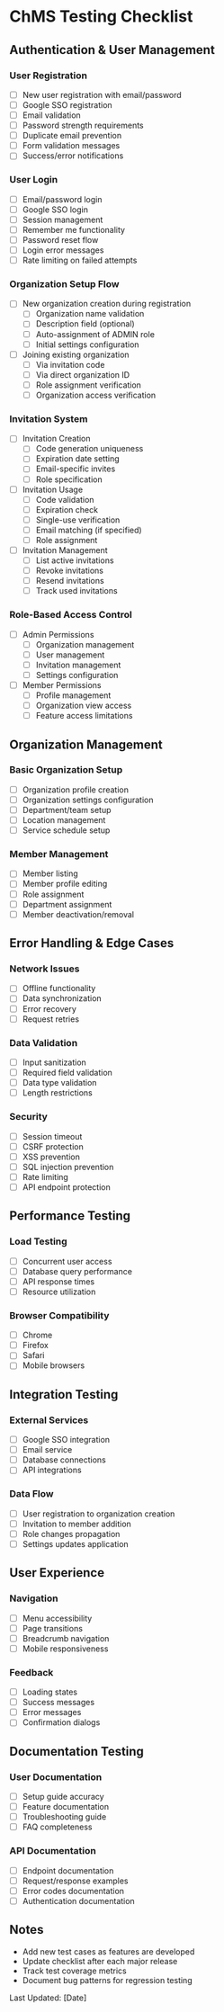 # ChMS Testing Checklist

## Authentication & User Management

### User Registration
- [ ] New user registration with email/password
- [ ] Google SSO registration
- [ ] Email validation
- [ ] Password strength requirements
- [ ] Duplicate email prevention
- [ ] Form validation messages
- [ ] Success/error notifications

### User Login
- [ ] Email/password login
- [ ] Google SSO login
- [ ] Session management
- [ ] Remember me functionality
- [ ] Password reset flow
- [ ] Login error messages
- [ ] Rate limiting on failed attempts

### Organization Setup Flow
- [ ] New organization creation during registration
  - [ ] Organization name validation
  - [ ] Description field (optional)
  - [ ] Auto-assignment of ADMIN role
  - [ ] Initial settings configuration
- [ ] Joining existing organization
  - [ ] Via invitation code
  - [ ] Via direct organization ID
  - [ ] Role assignment verification
  - [ ] Organization access verification

### Invitation System
- [ ] Invitation Creation
  - [ ] Code generation uniqueness
  - [ ] Expiration date setting
  - [ ] Email-specific invites
  - [ ] Role specification
- [ ] Invitation Usage
  - [ ] Code validation
  - [ ] Expiration check
  - [ ] Single-use verification
  - [ ] Email matching (if specified)
  - [ ] Role assignment
- [ ] Invitation Management
  - [ ] List active invitations
  - [ ] Revoke invitations
  - [ ] Resend invitations
  - [ ] Track used invitations

### Role-Based Access Control
- [ ] Admin Permissions
  - [ ] Organization management
  - [ ] User management
  - [ ] Invitation management
  - [ ] Settings configuration
- [ ] Member Permissions
  - [ ] Profile management
  - [ ] Organization view access
  - [ ] Feature access limitations

## Organization Management

### Basic Organization Setup
- [ ] Organization profile creation
- [ ] Organization settings configuration
- [ ] Department/team setup
- [ ] Location management
- [ ] Service schedule setup

### Member Management
- [ ] Member listing
- [ ] Member profile editing
- [ ] Role assignment
- [ ] Department assignment
- [ ] Member deactivation/removal

## Error Handling & Edge Cases

### Network Issues
- [ ] Offline functionality
- [ ] Data synchronization
- [ ] Error recovery
- [ ] Request retries

### Data Validation
- [ ] Input sanitization
- [ ] Required field validation
- [ ] Data type validation
- [ ] Length restrictions

### Security
- [ ] Session timeout
- [ ] CSRF protection
- [ ] XSS prevention
- [ ] SQL injection prevention
- [ ] Rate limiting
- [ ] API endpoint protection

## Performance Testing

### Load Testing
- [ ] Concurrent user access
- [ ] Database query performance
- [ ] API response times
- [ ] Resource utilization

### Browser Compatibility
- [ ] Chrome
- [ ] Firefox
- [ ] Safari
- [ ] Mobile browsers

## Integration Testing

### External Services
- [ ] Google SSO integration
- [ ] Email service
- [ ] Database connections
- [ ] API integrations

### Data Flow
- [ ] User registration to organization creation
- [ ] Invitation to member addition
- [ ] Role changes propagation
- [ ] Settings updates application

## User Experience

### Navigation
- [ ] Menu accessibility
- [ ] Page transitions
- [ ] Breadcrumb navigation
- [ ] Mobile responsiveness

### Feedback
- [ ] Loading states
- [ ] Success messages
- [ ] Error messages
- [ ] Confirmation dialogs

## Documentation Testing

### User Documentation
- [ ] Setup guide accuracy
- [ ] Feature documentation
- [ ] Troubleshooting guide
- [ ] FAQ completeness

### API Documentation
- [ ] Endpoint documentation
- [ ] Request/response examples
- [ ] Error codes documentation
- [ ] Authentication documentation

## Notes
- Add new test cases as features are developed
- Update checklist after each major release
- Track test coverage metrics
- Document bug patterns for regression testing

Last Updated: [Date]